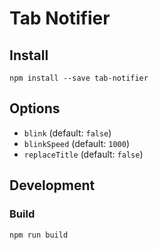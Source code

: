 # Tab Notifier

## Install

```
npm install --save tab-notifier
```

## Options

 - `blink` (default: `false`)
 - `blinkSpeed` (default: `1000`)
 - `replaceTitle` (default: `false`)

## Development
### Build

```
npm run build
```
